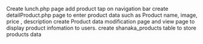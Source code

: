 Create lunch.php page 
add product tap on navigation bar
create detailProduct.php page to enter product data such as Product name, image, price , description
create Product data modification page and view page to display product infomation to users.
create shanaka_products table to store products data